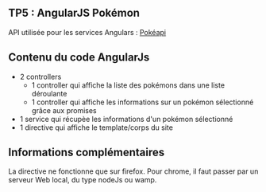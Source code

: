 ## TP5 : AngularJS Pokémon
API utilisée pour les services Angulars : [Pokéapi](http://pokeapi.co/)

## Contenu du code AngularJs
  - 2 controllers
    * 1 controller qui affiche la liste des pokémons dans une liste déroulante
    * 1 controller qui affiche les informations sur un pokémon sélectionné grâce aux promises
  - 1 service qui récupèe les informations d'un pokémon sélectionné
  - 1 directive qui affiche le template/corps du site

## Informations complémentaires
La directive ne fonctionne que sur firefox. Pour chrome, il faut passer par un serveur Web local, du type nodeJs ou wamp.

